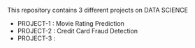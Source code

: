 This repository contains 3 different projects on DATA SCIENCE 
* PROJECT-1 : Movie Rating Prediction
* PROJECT-2 : Credit Card Fraud Detection
* PROJECT-3 : 
